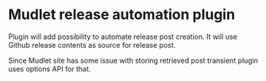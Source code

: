 # Mudlet release automation plugin

Plugin will add possibility to automate release post creation. It will use Github release contents as source for release post.

Since Mudlet site has some issue with storing retrieved post transient plugin uses options API for that.